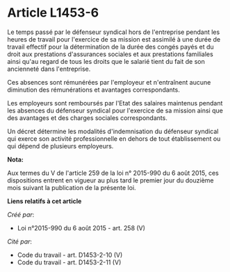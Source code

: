 # Article L1453-6

Le temps passé par le défenseur syndical hors de l'entreprise pendant les heures de travail pour l'exercice de sa mission est
assimilé à une durée de travail effectif pour la détermination de la durée des congés payés et du droit aux prestations
d'assurances sociales et aux prestations familiales ainsi qu'au regard de tous les droits que le salarié tient du fait de son
ancienneté dans l'entreprise. 

Ces absences sont rémunérées par l'employeur et n'entraînent aucune diminution des rémunérations et avantages
correspondants. 

Les employeurs sont remboursés par l'Etat des salaires maintenus pendant les absences du défenseur syndical pour l'exercice
de sa mission ainsi que des avantages et des charges sociales correspondants. 

Un décret détermine les modalités d'indemnisation du défenseur syndical qui exerce son activité professionnelle en dehors de
tout établissement ou qui dépend de plusieurs employeurs.

**Nota:**

Aux termes du V de l'article 259 de la loi n° 2015-990 du 6 août 2015, ces dispositions entrent en vigueur au plus tard le
premier jour du douzième mois suivant la publication de la présente loi.

**Liens relatifs à cet article**

_Créé par_:

  - Loi n°2015-990 du 6 août 2015 - art. 258 (V)

_Cité par_:

  - Code du travail - art. D1453-2-10 (V)
  - Code du travail - art. D1453-2-11 (V)
